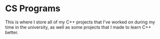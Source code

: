 # CS Programs
This is where I store all of my C++ projects that I've worked on during my time in the university, as well as some projects that I made to learn C++ better.